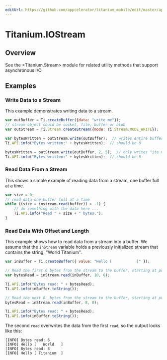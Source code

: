 ```yaml
---
editUrl: https://github.com/appcelerator/titanium_mobile/edit/master/apidoc/Titanium/IOStream.yml
---
```

# Titanium.IOStream

<TypeHeader/>

## Overview

See the <Titanium.Stream> module for related utility methods that support asynchronous
I/O.

## Examples

### Write Data to a Stream

This example demonstrates writing data to a stream.

``` js
var outBuffer = Ti.createBuffer({data: "write me"});
// stream object could be socket, file, buffer or blob
var outStream = Ti.Stream.createStream({mode: Ti.Stream.MODE_WRITE});

var bytesWritten = outStream.write(outBuffer);  // writes entire buffer to stream
Ti.API.info("Bytes written:" + bytesWritten);  // should be 8

bytesWritten = outStream.write(outBuffer, 2, 5);  // only writes "ite m" to stream
Ti.API.info("Bytes written:" + bytesWritten);  // should be 5
```

### Read Data From a Stream

This shows a simple example of reading data from a stream, one buffer full at a
time.

``` js
var size = 0;
// read data one buffer full at a time
while ((size = instream.read(buffer)) > -1) {
    // do something with the data here ...
    Ti.API.info("Read " + size + " bytes.");
}
```

### Read Data With Offset and Length

This example shows how to read data from a stream into a buffer. We assume that
the `inStream` variable holds a previously initialized stream that contains the
string, "World Titanium".

``` js
var inBuffer = Ti.createBuffer({ value: "Hello [           ]" });

// Read the first 6 bytes from the stream to the buffer, starting at position 10.
var bytesRead = inStream.read(inBuffer, 10, 6);

Ti.API.info("Bytes read: " + bytesRead);
Ti.API.info(inBuffer.toString());

// Read the next 8  bytes from the stream to the buffer, starting at position 8.
bytesRead = inStream.read(inBuffer, 8, 8);

Ti.API.info("Bytes read: " + bytesRead);
Ti.API.info(inBuffer.toString());
```

The second `read` overwrites the data from the first `read`, so the output looks
like this:

```
[INFO] Bytes read: 6
[INFO] Hello [   World   ]
[INFO] Bytes read: 8
[INFO] Hello [ Titanium  ]
```

<ApiDocs/>
